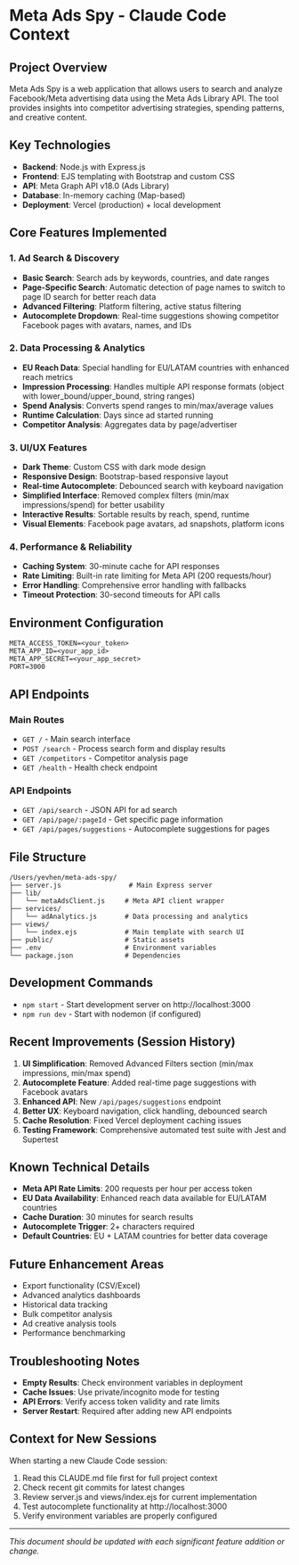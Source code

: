 # Meta Ads Spy - Claude Code Context

## Project Overview
Meta Ads Spy is a web application that allows users to search and analyze Facebook/Meta advertising data using the Meta Ads Library API. The tool provides insights into competitor advertising strategies, spending patterns, and creative content.

## Key Technologies
- **Backend**: Node.js with Express.js
- **Frontend**: EJS templating with Bootstrap and custom CSS
- **API**: Meta Graph API v18.0 (Ads Library)
- **Database**: In-memory caching (Map-based)
- **Deployment**: Vercel (production) + local development

## Core Features Implemented

### 1. Ad Search & Discovery
- **Basic Search**: Search ads by keywords, countries, and date ranges
- **Page-Specific Search**: Automatic detection of page names to switch to page ID search for better reach data
- **Advanced Filtering**: Platform filtering, active status filtering
- **Autocomplete Dropdown**: Real-time suggestions showing competitor Facebook pages with avatars, names, and IDs

### 2. Data Processing & Analytics
- **EU Reach Data**: Special handling for EU/LATAM countries with enhanced reach metrics
- **Impression Processing**: Handles multiple API response formats (object with lower_bound/upper_bound, string ranges)
- **Spend Analysis**: Converts spend ranges to min/max/average values
- **Runtime Calculation**: Days since ad started running
- **Competitor Analysis**: Aggregates data by page/advertiser

### 3. UI/UX Features
- **Dark Theme**: Custom CSS with dark mode design
- **Responsive Design**: Bootstrap-based responsive layout
- **Real-time Autocomplete**: Debounced search with keyboard navigation
- **Simplified Interface**: Removed complex filters (min/max impressions/spend) for better usability
- **Interactive Results**: Sortable results by reach, spend, runtime
- **Visual Elements**: Facebook page avatars, ad snapshots, platform icons

### 4. Performance & Reliability
- **Caching System**: 30-minute cache for API responses
- **Rate Limiting**: Built-in rate limiting for Meta API (200 requests/hour)
- **Error Handling**: Comprehensive error handling with fallbacks
- **Timeout Protection**: 30-second timeouts for API calls

## Environment Configuration
```
META_ACCESS_TOKEN=<your_token>
META_APP_ID=<your_app_id>
META_APP_SECRET=<your_app_secret>
PORT=3000
```

## API Endpoints

### Main Routes
- `GET /` - Main search interface
- `POST /search` - Process search form and display results
- `GET /competitors` - Competitor analysis page
- `GET /health` - Health check endpoint

### API Endpoints
- `GET /api/search` - JSON API for ad search
- `GET /api/page/:pageId` - Get specific page information
- `GET /api/pages/suggestions` - Autocomplete suggestions for pages

## File Structure
```
/Users/yevhen/meta-ads-spy/
├── server.js                 # Main Express server
├── lib/
│   └── metaAdsClient.js     # Meta API client wrapper
├── services/
│   └── adAnalytics.js       # Data processing and analytics
├── views/
│   └── index.ejs            # Main template with search UI
├── public/                  # Static assets
├── .env                     # Environment variables
└── package.json             # Dependencies
```

## Development Commands
- `npm start` - Start development server on http://localhost:3000
- `npm run dev` - Start with nodemon (if configured)

## Recent Improvements (Session History)
1. **UI Simplification**: Removed Advanced Filters section (min/max impressions, min/max spend)
2. **Autocomplete Feature**: Added real-time page suggestions with Facebook avatars
3. **Enhanced API**: New `/api/pages/suggestions` endpoint
4. **Better UX**: Keyboard navigation, click handling, debounced search
5. **Cache Resolution**: Fixed Vercel deployment caching issues
6. **Testing Framework**: Comprehensive automated test suite with Jest and Supertest

## Known Technical Details
- **Meta API Rate Limits**: 200 requests per hour per access token
- **EU Data Availability**: Enhanced reach data available for EU/LATAM countries
- **Cache Duration**: 30 minutes for search results
- **Autocomplete Trigger**: 2+ characters required
- **Default Countries**: EU + LATAM countries for better data coverage

## Future Enhancement Areas
- Export functionality (CSV/Excel)
- Advanced analytics dashboards
- Historical data tracking
- Bulk competitor analysis
- Ad creative analysis tools
- Performance benchmarking

## Troubleshooting Notes
- **Empty Results**: Check environment variables in deployment
- **Cache Issues**: Use private/incognito mode for testing
- **API Errors**: Verify access token validity and rate limits
- **Server Restart**: Required after adding new API endpoints

## Context for New Sessions
When starting a new Claude Code session:
1. Read this CLAUDE.md file first for full project context
2. Check recent git commits for latest changes
3. Review server.js and views/index.ejs for current implementation
4. Test autocomplete functionality at http://localhost:3000
5. Verify environment variables are properly configured

---
*This document should be updated with each significant feature addition or change.*
